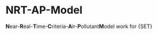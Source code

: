 # NRT-AP-Model
**N**ear-**R**eal-**T**ime-**C**riteria-**A**ir-**P**ollutant**M**odel work for {SET}
